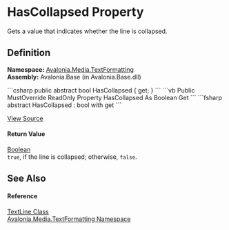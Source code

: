 # HasCollapsed Property


Gets a value that indicates whether the line is collapsed.



## Definition
**Namespace:** <a href="N_Avalonia_Media_TextFormatting">Avalonia.Media.TextFormatting</a>  
**Assembly:** Avalonia.Base (in Avalonia.Base.dll)

<Tabs groupId="api-code-preview">
<TabItem value="csharp" label="C#">
```csharp
public abstract bool HasCollapsed { get; }
```
</TabItem>
<TabItem value="vb" label="VB">
```vb
Public MustOverride ReadOnly Property HasCollapsed As Boolean
	Get
```
</TabItem>
<TabItem value="fsharp" label="F#">
```fsharp
abstract HasCollapsed : bool with get
```
</TabItem>
</Tabs>



<a href="https://github.com/AvaloniaUI/Avalonia/tree/master/src/Avalonia.Base/Media/TextFormatting/TextLine.cs" title="View the source code">View Source</a>



#### Return Value
<a href="https://learn.microsoft.com/dotnet/api/system.boolean" target="_blank" rel="noopener noreferrer">Boolean</a>  
`true`, if the line is collapsed; otherwise, `false`.

## See Also


#### Reference
<a href="T_Avalonia_Media_TextFormatting_TextLine">TextLine Class</a>  
<a href="N_Avalonia_Media_TextFormatting">Avalonia.Media.TextFormatting Namespace</a>  

